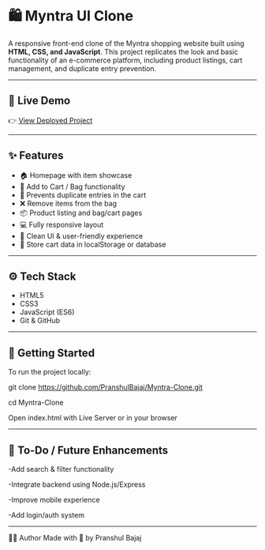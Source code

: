 # 🛍️ Myntra UI Clone

A responsive front-end clone of the Myntra shopping website built using **HTML, CSS, and JavaScript**. This project replicates the look and basic functionality of an e-commerce platform, including product listings, cart management, and duplicate entry prevention.

---

## 🔗 Live Demo

👉 [View Deployed Project](https://pranshulbajaj.github.io/Myntra-Clone)

---

## ✨ Features

- 🏠 Homepage with item showcase
- 🛒 Add to Cart / Bag functionality
- 🔁 Prevents duplicate entries in the cart
- ❌ Remove items from the bag
- 📦 Product listing and bag/cart pages
- 💻 Fully responsive layout
- 🧠 Clean UI & user-friendly experience
- 👜 Store cart data in localStorage or database

---

## ⚙️ Tech Stack

- HTML5
- CSS3
- JavaScript (ES6)
- Git & GitHub

---

## 🚀 Getting Started

To run the project locally:

git clone https://github.com/PranshulBajaj/Myntra-Clone.git

cd Myntra-Clone

Open index.html with Live Server or in your browser

---

## 📌 To-Do / Future Enhancements
-Add search & filter functionality

-Integrate backend using Node.js/Express

-Improve mobile experience

-Add login/auth system


---

🙋‍♂️ Author
Made with 💖 by Pranshul Bajaj

